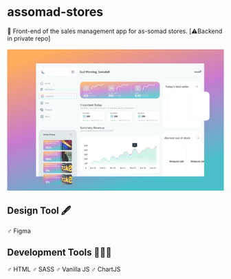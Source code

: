 # assomad-stores
🧕 Front-end of the sales management app for as-somad stores. [⚠️Backend in private repo]<br/><br/>
![Analytics Page UI](https://github.com/devsamahd/assomad-stores/blob/cd24291c38590164f25bac9103610586bcab619a/dist/assets/assomadstores.png?raw=true)
## **Design Tool 🖋️** 
♂  Figma
## Development Tools 👨🏾‍💻
♂ HTML
♂ SASS
♂ Vanilla JS
♂ ChartJS

